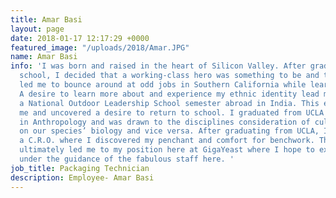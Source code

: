 ```yaml
---
title: Amar Basi
layout: page
date: 2018-01-17 12:17:29 +0000
featured_image: "/uploads/2018/Amar.JPG"
name: Amar Basi
info: 'I was born and raised in the heart of Silicon Valley. After graduating high
  school, I decided that a working-class hero was something to be and this mindset
  led me to bounce around at odd jobs in Southern California while learning to surf.
  A desire to learn more about and experience my ethnic identity lead me to complete
  a National Outdoor Leadership School semester abroad in India. This experience humbled
  me and uncovered a desire to return to school. I graduated from UCLA with a B.S.
  in Anthropology and was drawn to the disciplines consideration of culture’s impact
  on our species’ biology and vice versa. After graduating from UCLA, I worked for
  a C.R.O. where I discovered my penchant and comfort for benchwork. This experience
  ultimately led me to my position here at GigaYeast where I hope to expand my skillset
  under the guidance of the fabulous staff here. '
job_title: Packaging Technician
description: Employee- Amar Basi
---
```

